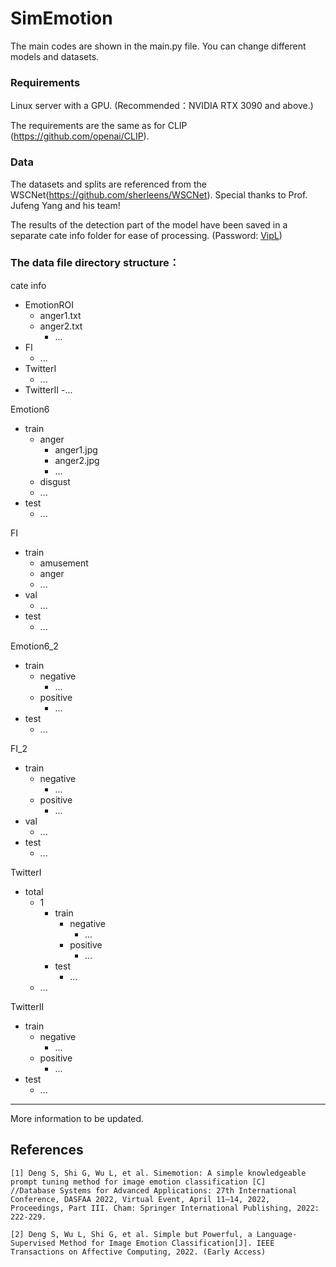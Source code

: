 # SimEmotion

The main codes are shown in the main.py file. You can change different models and datasets.

### Requirements
Linux server with a GPU. (Recommended：NVIDIA RTX 3090 and above.)

The requirements are the same as for CLIP (https://github.com/openai/CLIP).

### Data

The datasets and splits are referenced from the WSCNet(https://github.com/sherleens/WSCNet). 
Special thanks to Prof. Jufeng Yang and his team!

The results of the detection part of the model have been saved in a separate cate info folder for ease of processing. (Password: [VipL](https://pan.baidu.com/s/1JSpkmoJQGviBKIPDwOQlIg))

### The data file directory structure：
cate info
- EmotionROI
  - anger1.txt
  - anger2.txt
    - ...
- FI
  - ...
- TwitterI
  - ...
- TwitterII
 -...

Emotion6
- train
  - anger
    - anger1.jpg
    - anger2.jpg
    - ...
  - disgust
  - ...
- test
  - ...

FI
- train
  - amusement
  - anger
  - ...
- val
  - ...
- test
  - ...

Emotion6_2
- train
  - negative
    - ...
  - positive
    - ...
- test
  - ...

FI_2
- train
  - negative
    - ...
  - positive
    - ...
- val
  - ...
- test
  - ...

TwitterI
- total
  - 1
    - train
      - negative
        - ...
      - positive
        - ...
    - test
        - ...
  - ...

TwitterII
- train
  - negative
    - ...
  - positive
    - ...
- test
  - ...

------------
More information to be updated.

## References
```
[1] Deng S, Shi G, Wu L, et al. Simemotion: A simple knowledgeable prompt tuning method for image emotion classification [C]
//Database Systems for Advanced Applications: 27th International Conference, DASFAA 2022, Virtual Event, April 11–14, 2022, 
Proceedings, Part III. Cham: Springer International Publishing, 2022: 222-229.

[2] Deng S, Wu L, Shi G, et al. Simple but Powerful, a Language-Supervised Method for Image Emotion Classification[J]. IEEE 
Transactions on Affective Computing, 2022. (Early Access)
```
